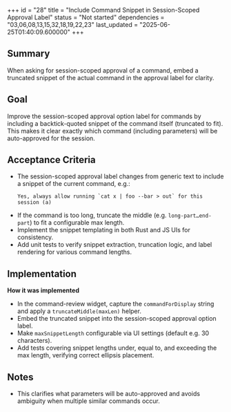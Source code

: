 +++
id = "28"
title = "Include Command Snippet in Session-Scoped Approval Label"
status = "Not started"
dependencies = "03,06,08,13,15,32,18,19,22,23"
last_updated = "2025-06-25T01:40:09.600000"
+++

## Summary
When asking for session-scoped approval of a command, embed a truncated snippet of the actual command in the approval label for clarity.

## Goal
Improve the session-scoped approval option label for commands by including a backtick-quoted snippet of the command itself (truncated to fit).  This makes it clear exactly which command (including parameters) will be auto-approved for the session.

## Acceptance Criteria

- The session-scoped approval label changes from generic text to include a snippet of the current command, e.g.:  
  ```text
  Yes, always allow running `cat x | foo --bar > out` for this session (a)
  ```
- If the command is too long, truncate the middle (e.g. `long-part…end-part`) to fit a configurable max length.
- Implement the snippet templating in both Rust and JS UIs for consistency.
- Add unit tests to verify snippet extraction, truncation logic, and label rendering for various command lengths.

## Implementation

**How it was implemented**  
- In the command-review widget, capture the `commandForDisplay` string and apply a `truncateMiddle(maxLen)` helper.
- Embed the truncated snippet into the session-scoped approval option label.
- Make `maxSnippetLength` configurable via UI settings (default e.g. 30 characters).
- Add tests covering snippet lengths under, equal to, and exceeding the max length, verifying correct ellipsis placement.

## Notes

- This clarifies what parameters will be auto-approved and avoids ambiguity when multiple similar commands occur.
